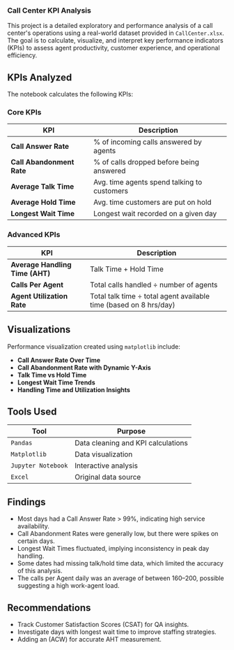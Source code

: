 ### Call Center KPI Analysis

This project is a detailed exploratory and performance analysis of a call center's operations using a real-world dataset provided in `CallCenter.xlsx`. The goal is to calculate, visualize, and interpret key performance indicators (KPIs) to assess agent productivity, customer experience, and operational efficiency.

## KPIs Analyzed

The notebook calculates the following KPIs:

### **Core KPIs**

| KPI                       | Description                                 |
| ------------------------- | ------------------------------------------- |
| **Call Answer Rate**      | % of incoming calls answered by agents      |
| **Call Abandonment Rate** | % of calls dropped before being answered    |
| **Average Talk Time**     | Avg. time agents spend talking to customers |
| **Average Hold Time**     | Avg. time customers are put on hold         |
| **Longest Wait Time**     | Longest wait recorded on a given day        |

### **Advanced KPIs**

| KPI                             | Description                                                       |
| ------------------------------- | ----------------------------------------------------------------- |
| **Average Handling Time (AHT)** | Talk Time + Hold Time                                             |
| **Calls Per Agent**             | Total calls handled ÷ number of agents                            |
| **Agent Utilization Rate**      | Total talk time ÷ total agent available time (based on 8 hrs/day) |


## Visualizations

Performance visualization created using `matplotlib` include:

* **Call Answer Rate Over Time**
* **Call Abandonment Rate with Dynamic Y-Axis**
* **Talk Time vs Hold Time**
* **Longest Wait Time Trends**
* **Handling Time and Utilization Insights**

## Tools Used

| Tool               | Purpose                            |
| ------------------ | ---------------------------------- |
| `Pandas`           | Data cleaning and KPI calculations |
| `Matplotlib`       | Data visualization                 |
| `Jupyter Notebook` | Interactive analysis               |
| `Excel`            | Original data source               |


## Findings

* Most days had a Call Answer Rate > 99%, indicating high service availability.
* Call Abandonment Rates were generally low, but there were spikes on certain days.
* Longest Wait Times fluctuated, implying inconsistency in peak day handling.
* Some dates had missing talk/hold time data, which limited the accuracy of this analysis.
* The calls per Agent daily was an average of between 160–200, possible suggesting a high work-agent load.


## Recommendations
* Track Customer Satisfaction Scores (CSAT) for QA insights.
* Investigate days with longest wait time to improve staffing strategies.
* Adding an (ACW) for accurate AHT measurement.
